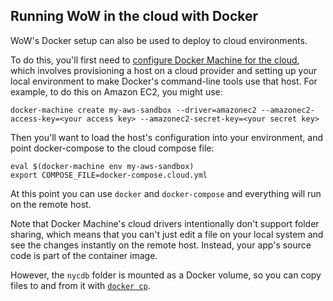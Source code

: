 ## Running WoW in the cloud with Docker

WoW's Docker setup can also be used to deploy to cloud environments.

To do this, you'll first need to
[configure Docker Machine for the cloud][docker-machine-cloud],
which involves provisioning a host on a cloud provider and setting up
your local environment to make Docker's command-line tools use that
host. For example, to do this on Amazon EC2, you might use:

```
docker-machine create my-aws-sandbox --driver=amazonec2 --amazonec2-access-key=<your access key> --amazonec2-secret-key=<your secret key>
```

Then you'll want to load the host's configuration into
your environment, and point docker-compose to the cloud
compose file:

```
eval $(docker-machine env my-aws-sandbox)
export COMPOSE_FILE=docker-compose.cloud.yml
```

At this point you can use `docker` and `docker-compose`
and everything will run on the remote host.

Note that Docker Machine's cloud drivers intentionally don't support
folder sharing, which means that you can't just edit a file on
your local system and see the changes instantly on the remote host.
Instead, your app's source code is part of the container image.

However, the `nycdb` folder is mounted as a Docker volume,
so you can copy files to and from it with [`docker cp`][].

[docker-machine-cloud]: https://docs.docker.com/machine/get-started-cloud/

[`docker cp`]: https://docs.docker.com/engine/reference/commandline/cp/
